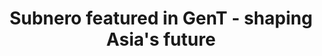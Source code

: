 ---
layout: post
category: news
title: Subnero featured in GenT - shaping Asia's future
external_url: https://generationt.asia/people/manu-ignatius
source : https://generationt.asia/
thumbnail: images/pulse-thumbnail-manu2.jpg
---